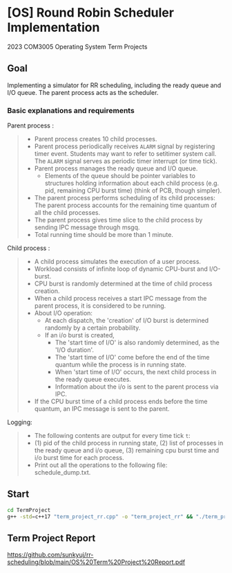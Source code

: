 # [OS] Round Robin Scheduler Implementation
2023 COM3005 Operating System Term Projects

## Goal
Implementing a simulator for RR scheduling, including the ready queue and I/O queue. The parent process acts as the scheduler.

### Basic explanations and requirements
Parent process :
>  - Parent process creates 10 child processes.
>  - Parent process periodically receives `ALARM` signal by registering timer event. Students may want to refer to setitimer system call. The `ALARM` signal serves as periodic timer interrupt (or time tick).
>  - Parent process manages the ready queue and I/O queue.
>    - Elements of the queue should be pointer variables to structures holding information about each child process (e.g. pid, remaining CPU burst time) (think of PCB, though simpler).
>  - The parent process performs scheduling of its child processes: The parent process accounts for the remaining time quantum of all the child processes.
>  - The parent process gives time slice to the child process by sending IPC message through msgq.
>  - Total running time should be more than 1 minute.

Child process :
>  - A child process simulates the execution of a user process.
>  - Workload consists of infinite loop of dynamic CPU-burst and I/O-burst.
>  - CPU burst is randomly determined at the time of child process creation.
>  - When a child process receives a start IPC message from the parent process, it is considered to be running.
>  - About I/O operation:
>    - At each dispatch, the 'creation' of I/O burst is determined randomly by a certain probability.
>    - If an i/o burst is created,
>      - The 'start time of I/O' is also randomly determined, as the 'I/O duration'.
>      - The 'start time of I/O' come before the end of the time quantum while the process is in running state.
>      - When 'start time of I/O' occurs, the next child process in the ready queue executes.
>      - Information about the i/o is sent to the parent process via IPC.
>  - If the CPU burst time of a child process ends before the time quantum, an IPC message is sent to the parent.

Logging:
>  - The following contents are output for every time tick `t`:
>  - (1) pid of the child process in running state, (2) list of processes in the ready queue and i/o queue, (3) remaining cpu burst time and i/o burst time for each process.
>  - Print out all the operations to the following file: schedule_dump.txt.

## Start
```bash
cd TermProject
g++ -std=c++17 "term_project_rr.cpp" -o "term_project_rr" && "./term_project_rr"
```

## Term Project Report
https://github.com/sunkyuj/rr-scheduling/blob/main/OS%20Term%20Project%20Report.pdf
